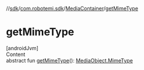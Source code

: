 //[sdk](../../../index.md)/[com.robotemi.sdk](../index.md)/[MediaContainer](index.md)/[getMimeType](get-mime-type.md)



# getMimeType  
[androidJvm]  
Content  
abstract fun [getMimeType](get-mime-type.md)(): [MediaObject.MimeType](../-media-object/-mime-type/index.md)  



